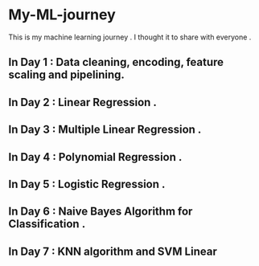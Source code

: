 # My-ML-journey
This is my machine learning journey . I thought it to share with everyone .
## In Day 1 : Data cleaning, encoding, feature scaling and pipelining. ##
## In Day 2 : Linear Regression . ##
## In Day 3 : Multiple Linear Regression . ##
## In Day 4 : Polynomial Regression . ##
## In Day 5 : Logistic Regression . ##
## In Day 6 : Naive Bayes Algorithm for Classification . ##
## In Day 7 : KNN algorithm and SVM Linear ##
